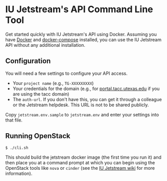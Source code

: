 # IU Jetstream's API Command Line Tool

Get started quickly with IU Jetstream's API using Docker. Assuming you have [Docker](https://www.docker.com) and [docker-compose](https://docs.docker.com/compose/install/) installed, you can use the IU Jetstream API without any additional installation.

## Configuration

You will need a few settings to configure your API access.

* Your `project name` (e.g., `TG-XXXXXXXXX`)
* Your credentials for the domain (e.g., for [portal.tacc.utexas.edu](https://portal.tacc.utexas.edu/) if you are using the tacc domain)
* The `auth-url`. If you don't have this, you can get it through a colleague or the Jetstream helpdesk. This URL is not to be shared publicly.

Copy `jetstream.env.sample` to `jetstream.env` and enter your settings into that file.

## Running OpenStack

```bash
$ ./cli.sh
```

This should build the jetstream docker image (the first time you run it) and then place you at a command prompt at which you can begin using the OpenStack tools like `nova` or `cinder` (see the [IU Jetstream wiki](https://iujetstream.atlassian.net/wiki/x/CoAKAQ) for more information).
